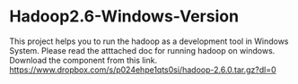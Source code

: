 # Hadoop2.6-Windows-Version
This project helps you to run the hadoop as a development tool in Windows System.
Please read the atttached doc for running hadoop on windows.
Download the component from this link.
https://www.dropbox.com/s/p024ehpe1qts0si/hadoop-2.6.0.tar.gz?dl=0
